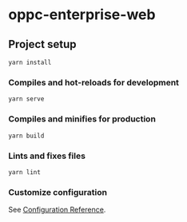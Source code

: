 <!--
 * @Description: 
 * @Autor: ZY
 * @Date: 2020-11-03 11:16:26
 * @LastEditors: ZY
 * @LastEditTime: 2020-11-04 09:35:13
-->
# oppc-enterprise-web

## Project setup
```
yarn install
```

### Compiles and hot-reloads for development
```
yarn serve
```

### Compiles and minifies for production
```
yarn build
```

### Lints and fixes files
```
yarn lint
```

### Customize configuration
See [Configuration Reference](https://cli.vuejs.org/config/).
